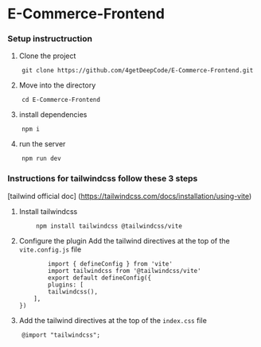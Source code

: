 # E-Commerce-Frontend

### Setup instructruction

1. Clone the project 

```
    git clone https://github.com/4getDeepCode/E-Commerce-Frontend.git
```

2. Move into the directory

```
    cd E-Commerce-Frontend
```

3. install dependencies

```
    npm i
```

4. run the server

```
    npm run dev
```

### Instructions for tailwindcss follow these 3 steps

[tailwind official doc] (https://tailwindcss.com/docs/installation/using-vite)

1. Install tailwindcss

``` 
        npm install tailwindcss @tailwindcss/vite
```

2. Configure the plugin Add the tailwind directives at the top of the `vite.config.js` file

    ```
            import { defineConfig } from 'vite'
            import tailwindcss from '@tailwindcss/vite'
            export default defineConfig({
            plugins: [
            tailwindcss(),
        ],
    })      

    ```

3. Add the tailwind directives at the top of the `index.css` file

```
    @import "tailwindcss";
```




